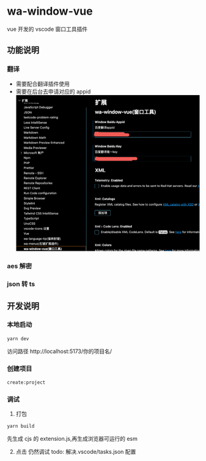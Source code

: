 # wa-window-vue

vue 开发的 vscode 窗口工具插件

## 功能说明

### 翻译

- 需要配合翻译插件使用
- 需要在后台去申请对应的 appid
  ![image](./img/set.png)

### aes 解密

### json 转 ts

## 开发说明

### 本地启动

```bash
yarn dev
```

访问路径
http://localhost:5173/你的项目名/

### 创建项目

```bash
create:project
```

### 调试

1. 打包

```bash
yarn build
```

先生成 cjs 的 extension.js,再生成浏览器可运行的 esm

2. 点击 仍然调试
   todo: 解决.vscode/tasks.json 配置
